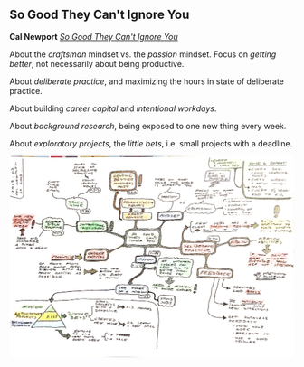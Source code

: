 ## So Good They Can't Ignore You

**Cal Newport** [*So Good They Can't Ignore You*](https://www.amazon.co.uk/gp/product/B01KFR64LQ/)

About the *craftsman* mindset vs. the *passion* mindset. Focus on *getting better*, not necessarily about being productive.

About *deliberate practice*, and maximizing the hours in state of deliberate practice.

About building *career capital* and *intentional workdays*.

About *background research*, being exposed to one new thing every week.

About *exploratory projects*, the *little bets*, i.e. small projects with a deadline.

![So Good They Can't Ignore You](so-good-they-cant-ignore-you-2019-03.jpg)
